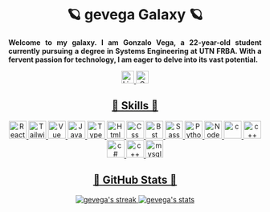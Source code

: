 <div align='center'>
  <h1>🪐 gevega Galaxy 🪐</h1>
</div>
<div>
  <p align='justify'>
    <strong>
      Welcome to my galaxy. I am Gonzalo Vega, a 22-year-old student currently pursuing a degree in Systems Engineering at UTN FRBA. With a fervent passion for technology, I am eager to delve into its vast potential.
    </strong>
  </p>
</div>

<div align='center'>
  <a href="https://www.linkedin.com/in/gevegaeche"><img src="https://img.shields.io/badge/Linkedin-0077b5?style=flat&logo=linkedin" alt="LinkedIn" style="height: 25px;"/>
  <a href="mailto:gevegaecheverria@gmail.com"><img src="https://img.shields.io/badge/Gmail-D14836?style=for-the-badge&logo=gmail&logoColor=white" alt="GMail" style="height: 25px;"/>
</div>

<div align='center'>
  <h2>🚀 Skills 🚀</h2>
</div>

<div align='center'>
  <img src="https://img.shields.io/badge/React-20232A?style=for-the-badge&logo=react&logoColor=61DAFB" alt="React" style="height: 35px;"/>
  <img src="https://img.shields.io/badge/Tailwind_CSS-38B2AC?style=for-the-badge&logo=tailwind-css&logoColor=white" alt="Tailwind" style="height: 35px;"/>
  <img src="https://img.shields.io/badge/Vue.js-35495E?style=for-the-badge&logo=vue.js&logoColor=4FC08D" alt="Vue" style="height: 35px;"/>
  <img src="https://img.shields.io/badge/JavaScript-323330?style=for-the-badge&logo=javascript&logoColor=F7DF1E" alt="JavaScript" style="height: 35px;"/>
  <img src="https://img.shields.io/badge/TypeScript-007ACC?style=for-the-badge&logo=typescript&logoColor=white" alt="TypeScript" style="height: 35px;"/>
  <img src="https://img.shields.io/badge/HTML5-E34F26?style=for-the-badge&logo=html5&logoColor=white" alt="Html" style="height: 35px;"/>
  <img src="https://img.shields.io/badge/CSS3-1572B6?style=for-the-badge&logo=css3&logoColor=white" alt="Css" style="height: 35px;"/>
  <img src="https://img.shields.io/badge/Bootstrap-563D7C?style=for-the-badge&logo=bootstrap&logoColor=white" alt="Bst" style="height: 35px;"/>
  <img src="https://img.shields.io/badge/Sass-CC6699?style=for-the-badge&logo=sass&logoColor=white" alt="Sass" style="height: 35px;"/>
  <img src="https://img.shields.io/badge/Python-14354C?style=for-the-badge&logo=python&logoColor=white" alt="Python" style="height: 35px;"/>
  <img src="https://img.shields.io/badge/Node.js-43853D?style=for-the-badge&logo=node.js&logoColor=white" alt="Node" style="height: 35px;"/>
  <img src="https://img.shields.io/badge/C-00599C?style=for-the-badge&logo=c&logoColor=white" alt="c" style="height: 35px;"/>
  <img src="https://img.shields.io/badge/C%2B%2B-00599C?style=for-the-badge&logo=c%2B%2B&logoColor=white" alt="c++" style="height: 35px;"/>
  <img src="https://img.shields.io/badge/C%23-239120?style=for-the-badge&logo=c-sharp&logoColor=white" alt="c#" style="height: 35px;"/>
  <img src="https://img.shields.io/badge/C%2B%2B-00599C?style=for-the-badge&logo=c%2B%2B&logoColor=white" alt="c++" style="height: 35px;"/>
  <img src="https://img.shields.io/badge/MySQL-00000F?style=for-the-badge&logo=mysql&logoColor=white" alt="mysql" style="height: 35px;"/>
</div>

<div align='center'>
  <h2>🔭 GitHub Stats 🔭</h2>
</div>
<div align='center'>
  <img src="https://github-readme-streak-stats.herokuapp.com/?user=gevega&theme=black-ice&hide_border=true&stroke=0000&background=060A0CD0" alt="gevega's streak" />
  <img src="https://github-readme-stats.vercel.app/api?username=gevega&show_icons=true&theme=dark&hide_border=true" alt="gevega's stats" />
</div>

<!--
**gevega/gevega** is a ✨ _special_ ✨ repository because its `README.md` (this file) appears on your GitHub profile.

Here are some ideas to get you started:

- 🔭 I’m currently working on ...
- 🌱 I’m currently learning ...
- 👯 I’m looking to collaborate on ...
- 🤔 I’m looking for help with ...
- 💬 Ask me about ...
- 📫 How to reach me: ...
- 😄 Pronouns: ...
- ⚡ Fun fact: ...
-->
